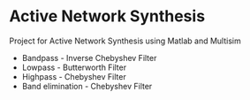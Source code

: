 # Active Network Synthesis
Project for Active Network Synthesis using Matlab and Multisim
* Bandpass - Inverse Chebyshev Filter
* Lowpass - Butterworth Filter
* Highpass - Chebyshev Filter
* Band elimination - Chebyshev Filter 
